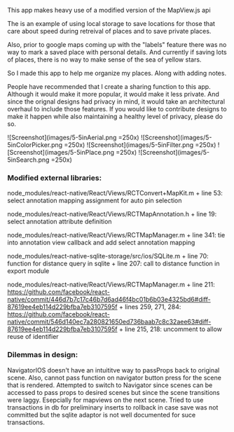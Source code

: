 This app makes heavy use of a modified version of the MapView.js api

The is an example of using local storage to save locations for those that care about speed during retreival of places and to save private places.

Also, prior to google maps coming up with the "labels" feature there was no way to mark a saved place with personal details. And currently if saving lots of places, there is no way to make sense of the sea of yellow stars.

So I made this app to help me organize my places. Along with adding notes.

People have recommended that I create a sharing function to this app. Although it would make it more popular, it would make it less private. And since the orignal designs had privacy in mind, it would take an architectural overhaul to include those features. If you would like to contribute designs to make it happen while also maintaining a healthy level of privacy, please do so.

![Screenshot](images/5-5inAerial.png =250x)
![Screenshot](images/5-5inColorPicker.png =250x)
![Screenshot](images/5-5inFilter.png =250x)
![Screenshot](images/5-5inPlace.png =250x)
![Screenshot](images/5-5inSearch.png =250x)

### Modified external libraries:

node_modules/react-native/React/Views/RCTConvert+MapKit.m
	+ line 53: select annotation mapping assignment for auto pin selection

node_modules/react-native/React/Views/RCTMapAnnotation.h
	+ line 19: select annotation attribute definition

node_modules/react-native/React/Views/RCTMapManager.m
	+ line 341: tie into annotation view callback and add select annotation mapping

node_modules/react-native-sqlite-storage/src/ios/SQLite.m
	+ line 70: function for distance query in sqlite
	+ line 207: call to distance function in export module

node_modules/react-native/React/Views/RCTMapManager.m
	+ line 211: https://github.com/facebook/react-native/commit/446d7b7c17c46b7d6ad46f4bc01b6b03e4325bd6#diff-87619ee4eb114d229bfba7eb3107595f
	+ lines 259, 271, 284: https://github.com/facebook/react-native/commit/546d140ec7a280821650ed736baab7c8c32aee63#diff-87619ee4eb114d229bfba7eb3107595f
	+ line 215, 218: uncomment to allow reuse of identifier
	
### Dilemmas in design:

NavigatorIOS doesn't have an intuititve way to passProps back to original scene. Also, cannot pass function on navigator button press for the scene that is rendered. Attempted to switch to Navigator since scenes can be accessed to pass props to desired scenes but since the scene transitions were laggy. Esepcially for mapviews on the next scene. Tried to use transactions in db for preliminary inserts to rollback in case save was not committed but the sqlite adaptor is not well documented for suce transactions.
